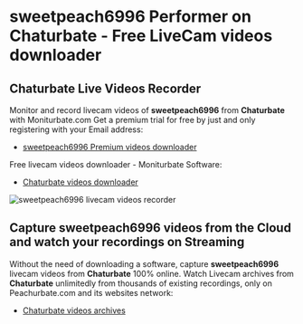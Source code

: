 # sweetpeach6996 Performer on Chaturbate - Free LiveCam videos downloader

## Chaturbate Live Videos Recorder

Monitor and record livecam videos of **sweetpeach6996** from **Chaturbate** with Moniturbate.com
Get a premium trial for free by just and only registering with your Email address:
* [sweetpeach6996 Premium videos downloader](https://moniturbate.com/request-demo-licence-key.html)

Free livecam videos downloader - Moniturbate Software:
* [Chaturbate videos downloader](https://moniturbate.com/moniturbate-download-software.html)

![sweetpeach6996 livecam videos recorder](https://peachurnet.com/templates/moniturbate-software.png)


## Capture sweetpeach6996 videos from the Cloud and watch your recordings on Streaming

Without the need of downloading a software, capture **sweetpeach6996** livecam videos from **Chaturbate** 100% online.
Watch Livecam archives from **Chaturbate** unlimitedly from thousands of existing recordings, only on Peachurbate.com and its websites network:
* [Chaturbate videos archives](https://peachurnet.com/)